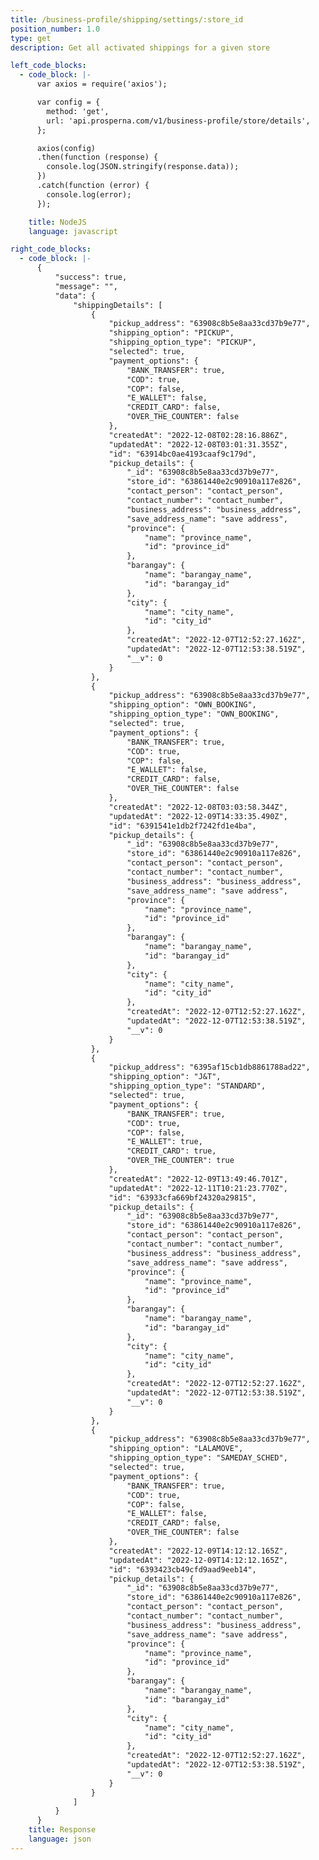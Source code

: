 ```yaml
---
title: /business-profile/shipping/settings/:store_id
position_number: 1.0
type: get
description: Get all activated shippings for a given store

left_code_blocks:
  - code_block: |-
      var axios = require('axios');

      var config = {
        method: 'get',
        url: 'api.prosperna.com/v1/business-profile/store/details',
      };

      axios(config)
      .then(function (response) {
        console.log(JSON.stringify(response.data));
      })
      .catch(function (error) {
        console.log(error);
      });

    title: NodeJS
    language: javascript

right_code_blocks:
  - code_block: |-
      {
          "success": true,
          "message": "",
          "data": {
              "shippingDetails": [
                  {
                      "pickup_address": "63908c8b5e8aa33cd37b9e77",
                      "shipping_option": "PICKUP",
                      "shipping_option_type": "PICKUP",
                      "selected": true,
                      "payment_options": {
                          "BANK_TRANSFER": true,
                          "COD": true,
                          "COP": false,
                          "E_WALLET": false,
                          "CREDIT_CARD": false,
                          "OVER_THE_COUNTER": false
                      },
                      "createdAt": "2022-12-08T02:28:16.886Z",
                      "updatedAt": "2022-12-08T03:01:31.355Z",
                      "id": "63914bc0ae4193caaf9c179d",
                      "pickup_details": {
                          "_id": "63908c8b5e8aa33cd37b9e77",
                          "store_id": "63861440e2c90910a117e826",
                          "contact_person": "contact_person",
                          "contact_number": "contact_number",
                          "business_address": "business_address",
                          "save_address_name": "save address",
                          "province": {
                              "name": "province_name",
                              "id": "province_id"
                          },
                          "barangay": {
                              "name": "barangay_name",
                              "id": "barangay_id"
                          },
                          "city": {
                              "name": "city_name",
                              "id": "city_id"
                          },
                          "createdAt": "2022-12-07T12:52:27.162Z",
                          "updatedAt": "2022-12-07T12:53:38.519Z",
                          "__v": 0
                      }
                  },
                  {
                      "pickup_address": "63908c8b5e8aa33cd37b9e77",
                      "shipping_option": "OWN_BOOKING",
                      "shipping_option_type": "OWN_BOOKING",
                      "selected": true,
                      "payment_options": {
                          "BANK_TRANSFER": true,
                          "COD": true,
                          "COP": false,
                          "E_WALLET": false,
                          "CREDIT_CARD": false,
                          "OVER_THE_COUNTER": false
                      },
                      "createdAt": "2022-12-08T03:03:58.344Z",
                      "updatedAt": "2022-12-09T14:33:35.490Z",
                      "id": "6391541e1db2f7242fd1e4ba",
                      "pickup_details": {
                          "_id": "63908c8b5e8aa33cd37b9e77",
                          "store_id": "63861440e2c90910a117e826",
                          "contact_person": "contact_person",
                          "contact_number": "contact_number",
                          "business_address": "business_address",
                          "save_address_name": "save address",
                          "province": {
                              "name": "province_name",
                              "id": "province_id"
                          },
                          "barangay": {
                              "name": "barangay_name",
                              "id": "barangay_id"
                          },
                          "city": {
                              "name": "city_name",
                              "id": "city_id"
                          },
                          "createdAt": "2022-12-07T12:52:27.162Z",
                          "updatedAt": "2022-12-07T12:53:38.519Z",
                          "__v": 0
                      }
                  },
                  {
                      "pickup_address": "6395af15cb1db8861788ad22",
                      "shipping_option": "J&T",
                      "shipping_option_type": "STANDARD",
                      "selected": true,
                      "payment_options": {
                          "BANK_TRANSFER": true,
                          "COD": true,
                          "COP": false,
                          "E_WALLET": true,
                          "CREDIT_CARD": true,
                          "OVER_THE_COUNTER": true
                      },
                      "createdAt": "2022-12-09T13:49:46.701Z",
                      "updatedAt": "2022-12-11T10:21:23.770Z",
                      "id": "63933cfa669bf24320a29815",
                      "pickup_details": {
                          "_id": "63908c8b5e8aa33cd37b9e77",
                          "store_id": "63861440e2c90910a117e826",
                          "contact_person": "contact_person",
                          "contact_number": "contact_number",
                          "business_address": "business_address",
                          "save_address_name": "save address",
                          "province": {
                              "name": "province_name",
                              "id": "province_id"
                          },
                          "barangay": {
                              "name": "barangay_name",
                              "id": "barangay_id"
                          },
                          "city": {
                              "name": "city_name",
                              "id": "city_id"
                          },
                          "createdAt": "2022-12-07T12:52:27.162Z",
                          "updatedAt": "2022-12-07T12:53:38.519Z",
                          "__v": 0
                      }
                  },
                  {
                      "pickup_address": "63908c8b5e8aa33cd37b9e77",
                      "shipping_option": "LALAMOVE",
                      "shipping_option_type": "SAMEDAY_SCHED",
                      "selected": true,
                      "payment_options": {
                          "BANK_TRANSFER": true,
                          "COD": true,
                          "COP": false,
                          "E_WALLET": false,
                          "CREDIT_CARD": false,
                          "OVER_THE_COUNTER": false
                      },
                      "createdAt": "2022-12-09T14:12:12.165Z",
                      "updatedAt": "2022-12-09T14:12:12.165Z",
                      "id": "6393423cb49cfd9aad9eeb14",
                      "pickup_details": {
                          "_id": "63908c8b5e8aa33cd37b9e77",
                          "store_id": "63861440e2c90910a117e826",
                          "contact_person": "contact_person",
                          "contact_number": "contact_number",
                          "business_address": "business_address",
                          "save_address_name": "save address",
                          "province": {
                              "name": "province_name",
                              "id": "province_id"
                          },
                          "barangay": {
                              "name": "barangay_name",
                              "id": "barangay_id"
                          },
                          "city": {
                              "name": "city_name",
                              "id": "city_id"
                          },
                          "createdAt": "2022-12-07T12:52:27.162Z",
                          "updatedAt": "2022-12-07T12:53:38.519Z",
                          "__v": 0
                      }
                  }
              ]
          }
      }
    title: Response
    language: json
---
```

